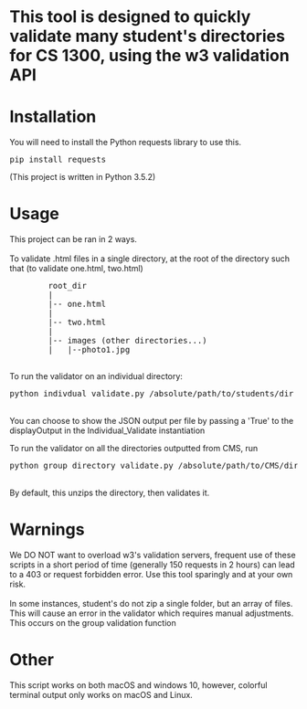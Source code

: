 <h1>This tool is designed to quickly validate many student's directories for CS 1300, using the w3 validation API</h1>

# Installation
<p>
    You will need to install the Python requests library to use this.
    <pre>pip install requests</pre>
    (This project is written in Python 3.5.2)
</p>

# Usage  
<p>
    This project can be ran in 2 ways. 
    <br><br>
    To validate .html files in a single directory, at the root of the directory such that (to validate one.html, two.html)
</p>
<pre>
        root_dir
        |
        |-- one.html
        |
        |-- two.html
        |
        |-- images (other directories...)
        |   |--photo1.jpg
        
</pre>
<p>
    To run the validator on an individual directory:
    <br>
    <pre>python indivdual_validate.py /absolute/path/to/students/dir</pre>
    <br>
    You can choose to show the JSON output per file by passing a 'True' to the displayOutput in the Individual_Validate instantiation 
</p>
<p>
    To run the validator on all the directories outputted from CMS, run
    <pre>python group_directory_validate.py /absolute/path/to/CMS/dir</pre>
    <br>
    By default, this unzips the directory, then validates it.

</p>

# Warnings
<p>
    We DO NOT want to overload w3's validation servers, frequent use of these scripts in a short period of time (generally 150 requests in 2 hours) can lead to a 403 or request forbidden error. Use this tool sparingly and at your own risk.
    <br><br>
    In some instances, student's do not zip a single folder, but an array of files. This will cause an error in the validator which requires manual adjustments. This occurs on the group validation function 

</p>

# Other
<p>
    This script works on both macOS and windows 10, however, colorful terminal output only works on macOS and Linux.
</p>
